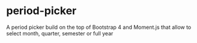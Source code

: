 # period-picker
A period picker build on the top of Bootstrap 4 and Moment.js that allow to select month, quarter, semester or full year 
